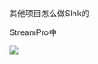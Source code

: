其他项目怎么做SInk的



StreamPro中



![](https://ws4.sinaimg.cn/large/006tNbRwgy1fuqx5ee6gej30bs0c1wf2.jpg)
